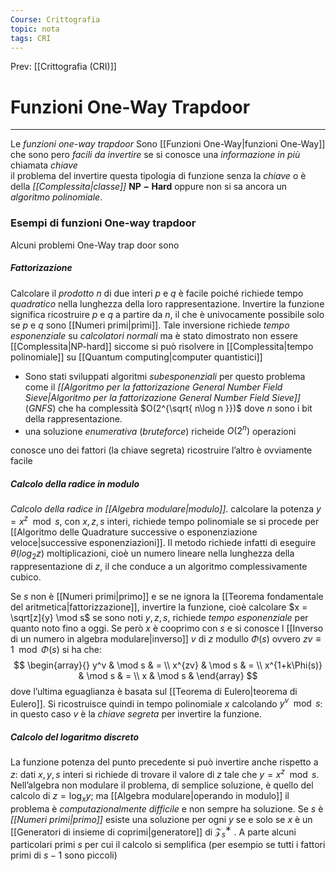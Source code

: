 ```yaml
---
Course: Crittografia
topic: nota
tags: CRI
---
```


Prev: [[Crittografia (CRI)]]

# Funzioni One-Way Trapdoor
---
Le _funzioni one-way trapdoor_ Sono [[Funzioni One-Way|funzioni One-Way]] che sono pero _facili da invertire_ se si conosce una _informazione in più_  chiamata _chiave_  
il problema del invertire questa tipologia di funzione senza  la _chiave_ o è  della _[[Complessita|classe]]_  $\mathbf{NP-Hard}$ oppure non si sa ancora un _algoritmo polinomiale_.


### Esempi di funzioni One-way trapdoor 
Alcuni problemi One-Way trap door sono
##### Fattorizazione 
Calcolare il _prodotto_ $n$ di due interi $p$ e $q$ è  facile poiché richiede tempo _quadratico_ nella lunghezza della loro rappresentazione. Invertire la funzione significa ricostruire $p$ e $q$ a partire da $n$, il che è univocamente possibile solo se $p$ e $q$ sono [[Numeri primi|primi]]. Tale inversione richiede _tempo esponenziale_ su _calcolatori normali_ ma è stato dimostrato non essere [[Complessita|NP-hard]] siccome si può risolvere in [[Complessita|tempo polinomiale]] su [[Quantum computing|computer quantistici]] 
- Sono stati sviluppati algoritmi _subesponenziali_ per questo problema come il _[[Algoritmo per la fattorizazione General Number Field Sieve|Algoritmo per la fattorizazione General Number Field Sieve]]_(_GNFS_) che ha complessità $O(2^{\sqrt{ n\log n }})$ dove $n$ sono i bit della rappresentazione. 
- una soluzione _enumerativa_ (_bruteforce_) richeide $O(2^{n})$ operazioni  

conosce uno dei fattori (la chiave segreta) ricostruire l’altro è ovviamente facile

##### Calcolo della radice in modulo
_Calcolo della radice in [[Algebra modulare|modulo]]_. calcolare la potenza $y = x^z \mod s$, con $x, z, s$ interi, richiede tempo polinomiale se si procede per [[Algoritmo delle Quadrature successive o esponenziazione veloce|successive esponenziazioni]]. Il metodo richiede infatti di eseguire $\theta(log_2 z)$ moltiplicazioni, cioè un numero lineare nella lunghezza della rappresentazione di $z$, il che conduce a un algoritmo complessivamente cubico. 

Se $s$ non è [[Numeri primi|primo]] e se ne ignora la [[Teorema fondamentale del aritmetica|fattorizzazione]], invertire la funzione, cioè calcolare $x = \sqrt[z]{y} \mod s$ se sono noti $y, z, s$, richiede _tempo esponenziale_ per quanto noto fino a oggi. Se però $x$ è cooprimo con $s$ e si conosce l [[Inverso di un numero in algebra modulare|inverso]] $v$ di $z$ modullo $\Phi(s)$ ovvero    $z v \equiv 1 \mod \Phi(s)$
si ha che: $$
\begin{array}{}
y^v  & \mod s  & = \\
 x^{zv}  & \mod s  & = \\
 x^{1+k\Phi(s)}  & \mod s  & = \\
 x  & \mod  s & 
\end{array}
$$dove l’ultima eguaglianza è basata sul [[Teorema di Eulero|teorema di Eulero]]. Si ricostruisce quindi in tempo polinomiale $x$ calcolando $y^v \mod s$: in questo caso $v$ è la _chiave segreta_ per invertire la funzione.

##### Calcolo del logaritmo discreto
La funzione potenza del punto precedente si può invertire anche rispetto a $z$: dati  $x, y, s$ interi si richiede di trovare il valore di $z$ tale che $y = x^z \mod s$. Nell’algebra non modulare il problema, di semplice soluzione, è quello del calcolo di $z=\log_{x} y$; ma [[Algebra modulare|operando in modulo]] il problema è _computazionalmente difficile_ e non sempre ha soluzione.
Se $s$ è _[[Numeri primi|primo]]_ esiste una soluzione per ogni $y$ se e solo se $x$ è un [[Generatori di insieme di coprimi|generatore]] di $\mathcal{Z}^{∗}_{s}$ . A parte alcuni particolari primi $s$ per cui il calcolo si semplifica (per esempio se tutti i fattori primi di $s − 1$ sono piccoli)